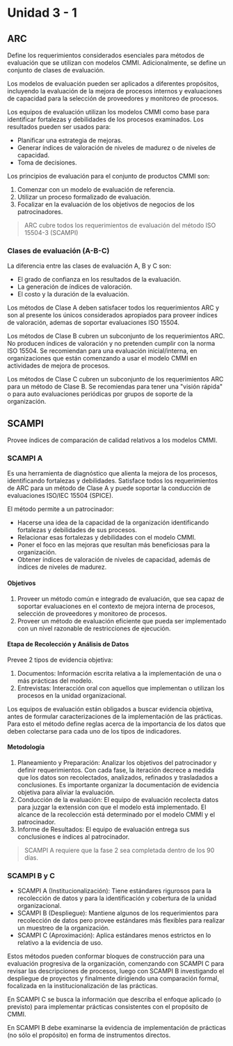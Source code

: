 # Unidad 3 - 1

## ARC

Define los requerimientos considerados esenciales para métodos de evaluación que se utilizan con modelos CMMI. Adicionalmente, se define un conjunto de clases de evaluación.

Los modelos de evaluación pueden ser aplicados a diferentes propósitos, incluyendo la evaluación de la mejora de procesos internos y evaluaciones de capacidad para la selección de proveedores y monitoreo de procesos.

Los equipos de evaluación utilizan los modelos CMMI como base para identificar fortalezas y debilidades de los procesos examinados. Los resultados pueden ser usados para:

- Planificar una estrategia de mejoras.
- Generar índices de valoración de niveles de madurez o de niveles de capacidad.
- Toma de decisiones.

Los principios de evaluación para el conjunto de productos CMMI son:

1. Comenzar con un modelo de evaluación de referencia.
2. Utilizar un proceso formalizado de evaluación.
3. Focalizar en la evaluación de los objetivos de negocios de los patrocinadores.

> ARC cubre todos los requerimientos de evaluación del método ISO 15504-3 (SCAMPI)

### Clases de evaluación (A-B-C)

La diferencia entre las clases de evaluación A, B y C son:

- El grado de confianza en los resultados de la evaluación.
- La generación de índices de valoración.
- El costo y la duración de la evaluación.

Los métodos de Clase A deben satisfacer todos los requerimientos ARC y son al presente los únicos considerados apropiados para proveer índices de valoración, ademas de soportar evaluaciones ISO 15504.

Los métodos de Clase B cubren un subconjunto de los requerimientos ARC. No producen índices de valoración y no pretenden cumplir con la norma ISO 15504. Se recomiendan para una evaluación inicial/interna, en organizaciones que están comenzando a usar el modelo CMMI en actividades de mejora de procesos.

Los métodos de Clase C cubren un subconjunto de los requerimientos ARC para un método de Clase B. Se recomiendas para tener una "visión rápida" o para auto evaluaciones periódicas por grupos de soporte de la organización.

## SCAMPI

Provee índices de comparación de calidad relativos a los modelos CMMI.

### SCAMPI A

Es una herramienta de diagnóstico que alienta la mejora de los procesos, identificando fortalezas y debilidades. Satisface todos los requerimientos de ARC para un método de Clase A y puede soportar la conducción de evaluaciones ISO/IEC 15504 (SPICE).

El método permite a un patrocinador:

- Hacerse una idea de la capacidad de la organización identificando fortalezas y debilidades de sus procesos.
- Relacionar esas fortalezas y debilidades con el modelo CMMI.
- Poner el foco en las mejoras que resultan más beneficiosas para la organización.
- Obtener índices de valoración de niveles de capacidad, además de índices de niveles de madurez.

#### Objetivos

1. Proveer un método común e integrado de evaluación, que sea capaz de soportar evaluaciones en el contexto de mejora interna de procesos, selección de proveedores y monitoreo de procesos.
2. Proveer un método de evaluación eficiente que pueda ser implementado con un nivel razonable de restricciones de ejecución.

#### Etapa de Recolección y Análisis de Datos

Prevee 2 tipos de evidencia objetiva:

1. Documentos: Información escrita relativa a la implementación de una o más prácticas del modelo.
2. Entrevistas: Interacción oral con aquellos que implementan o utilizan los procesos en la unidad organizacional.

Los equipos de evaluación están obligados a buscar evidencia objetiva, antes de formular caracterizaciones de la implementación de las prácticas. Para esto el método define reglas acerca de la importancia de los datos que deben colectarse para cada uno de los tipos de indicadores.

#### Metodología

1. Planeamiento y Preparación: Analizar los objetivos del patrocinador y definir requerimientos. Con cada fase, la iteración decrece a medida que los datos son recolectados, analizados, refinados y trasladados a conclusiones. Es importante organizar la documentación de evidencia objetiva para aliviar la evaluación.
2. Conducción de la evaluación: El equipo de evaluación recolecta datos para juzgar la extensión con que el modelo está implementado. El alcance de la recolección está determinado por el modelo CMMI y el patrocinador.
3. Informe de Resultados: El equipo de evaluación entrega sus conclusiones e índices al patrocinador.

> SCAMPI A requiere que la fase 2 sea completada dentro de los 90 días.

### SCAMPI B y C

- SCAMPI A (Institucionalización): Tiene estándares rigurosos para la recolección de datos y para la identificación y cobertura de la unidad organizacional.
- SCAMPI B (Despliegue): Mantiene algunos de los requerimientos para recolección de datos pero provee estándares más flexibles para realizar un muestreo de la organización.
- SCAMPI C (Aproximación): Aplica estándares menos estrictos en lo relativo a la evidencia de uso.

Estos métodos pueden conformar bloques de construcción para una evaluación progresiva de la organización, comenzando con SCAMPI C para revisar las descripciones de procesos, luego con SCAMPI B investigando el despliegue de proyectos y finalmente dirigiendo una comparación formal, focalizada en la institucionalización de las prácticas.

En SCAMPI C se busca la información que describa el enfoque aplicado (o previsto) para implementar prácticas consistentes con el propósito de CMMI.

En SCAMPI B debe examinarse la evidencia de implementación de prácticas (no sólo el propósito) en forma de instrumentos directos.
